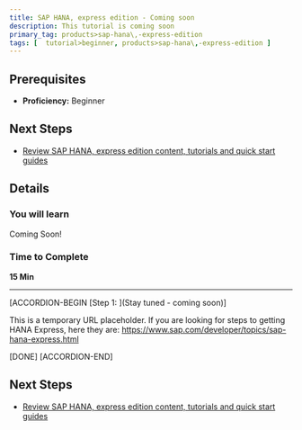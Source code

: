 ```yaml
---
title: SAP HANA, express edition - Coming soon
description: This tutorial is coming soon
primary_tag: products>sap-hana\,-express-edition
tags: [  tutorial>beginner, products>sap-hana\,-express-edition ]
---
```


## Prerequisites  
 - **Proficiency:** Beginner



## Next Steps
- [Review SAP HANA, express edition content, tutorials and quick start guides](http://www.sap.com/developer/topics/sap-hana-express.html)


## Details
### You will learn  
Coming Soon!

### Time to Complete
**15 Min**

---

[ACCORDION-BEGIN [Step 1: ](Stay tuned - coming soon)]

This is a temporary URL placeholder. If you are looking for steps to getting HANA Express, here they are: https://www.sap.com/developer/topics/sap-hana-express.html


[DONE]
[ACCORDION-END]



## Next Steps
- [Review SAP HANA, express edition content, tutorials and quick start guides](http://www.sap.com/developer/topics/sap-hana-express.html)
